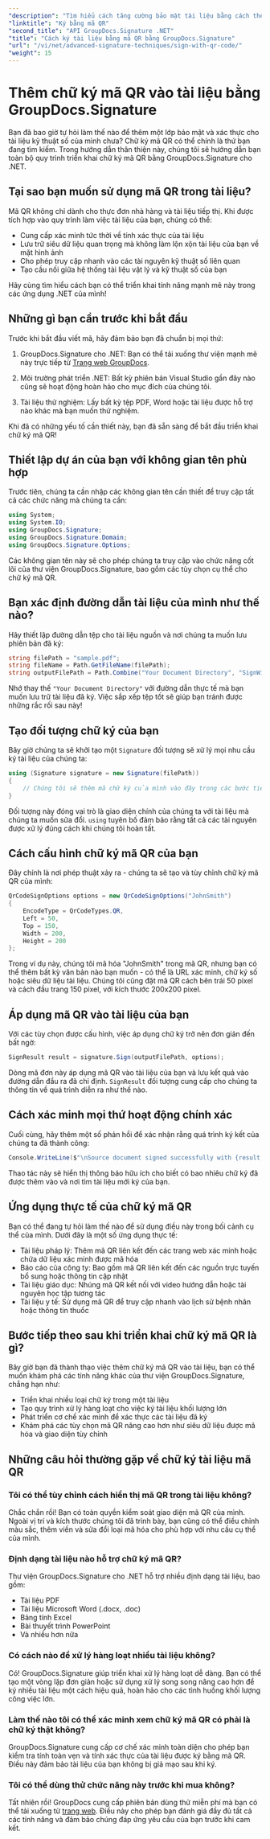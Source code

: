```yaml
---
"description": "Tìm hiểu cách tăng cường bảo mật tài liệu bằng cách thêm chữ ký mã QR với GroupDocs.Signature cho .NET. Triển khai đơn giản với các ví dụ mã đầy đủ."
"linktitle": "Ký bằng mã QR"
"second_title": "API GroupDocs.Signature .NET"
"title": "Cách ký tài liệu bằng mã QR bằng GroupDocs.Signature"
"url": "/vi/net/advanced-signature-techniques/sign-with-qr-code/"
"weight": 15
---
```


# Thêm chữ ký mã QR vào tài liệu bằng GroupDocs.Signature

Bạn đã bao giờ tự hỏi làm thế nào để thêm một lớp bảo mật và xác thực cho tài liệu kỹ thuật số của mình chưa? Chữ ký mã QR có thể chính là thứ bạn đang tìm kiếm. Trong hướng dẫn thân thiện này, chúng tôi sẽ hướng dẫn bạn toàn bộ quy trình triển khai chữ ký mã QR bằng GroupDocs.Signature cho .NET.

## Tại sao bạn muốn sử dụng mã QR trong tài liệu?

Mã QR không chỉ dành cho thực đơn nhà hàng và tài liệu tiếp thị. Khi được tích hợp vào quy trình làm việc tài liệu của bạn, chúng có thể:

- Cung cấp xác minh tức thời về tính xác thực của tài liệu
- Lưu trữ siêu dữ liệu quan trọng mà không làm lộn xộn tài liệu của bạn về mặt hình ảnh
- Cho phép truy cập nhanh vào các tài nguyên kỹ thuật số liên quan
- Tạo cầu nối giữa hệ thống tài liệu vật lý và kỹ thuật số của bạn

Hãy cùng tìm hiểu cách bạn có thể triển khai tính năng mạnh mẽ này trong các ứng dụng .NET của mình!

## Những gì bạn cần trước khi bắt đầu

Trước khi bắt đầu viết mã, hãy đảm bảo bạn đã chuẩn bị mọi thứ:

1. GroupDocs.Signature cho .NET: Bạn có thể tải xuống thư viện mạnh mẽ này trực tiếp từ [Trang web GroupDocs](https://releases.groupdocs.com/signature/net/).

2. Môi trường phát triển .NET: Bất kỳ phiên bản Visual Studio gần đây nào cũng sẽ hoạt động hoàn hảo cho mục đích của chúng tôi.

3. Tài liệu thử nghiệm: Lấy bất kỳ tệp PDF, Word hoặc tài liệu được hỗ trợ nào khác mà bạn muốn thử nghiệm.

Khi đã có những yếu tố cần thiết này, bạn đã sẵn sàng để bắt đầu triển khai chữ ký mã QR!

## Thiết lập dự án của bạn với không gian tên phù hợp

Trước tiên, chúng ta cần nhập các không gian tên cần thiết để truy cập tất cả các chức năng mà chúng ta cần:

```csharp
using System;
using System.IO;
using GroupDocs.Signature;
using GroupDocs.Signature.Domain;
using GroupDocs.Signature.Options;
```

Các không gian tên này sẽ cho phép chúng ta truy cập vào chức năng cốt lõi của thư viện GroupDocs.Signature, bao gồm các tùy chọn cụ thể cho chữ ký mã QR.

## Bạn xác định đường dẫn tài liệu của mình như thế nào?

Hãy thiết lập đường dẫn tệp cho tài liệu nguồn và nơi chúng ta muốn lưu phiên bản đã ký:

```csharp
string filePath = "sample.pdf";
string fileName = Path.GetFileName(filePath);
string outputFilePath = Path.Combine("Your Document Directory", "SignWithQRCode", fileName);
```

Nhớ thay thế `"Your Document Directory"` với đường dẫn thực tế mà bạn muốn lưu trữ tài liệu đã ký. Việc sắp xếp tệp tốt sẽ giúp bạn tránh được những rắc rối sau này!

## Tạo đối tượng chữ ký của bạn

Bây giờ chúng ta sẽ khởi tạo một `Signature` đối tượng sẽ xử lý mọi nhu cầu ký tài liệu của chúng ta:

```csharp
using (Signature signature = new Signature(filePath))
{
    // Chúng tôi sẽ thêm mã chữ ký của mình vào đây trong các bước tiếp theo
}
```

Đối tượng này đóng vai trò là giao diện chính của chúng ta với tài liệu mà chúng ta muốn sửa đổi. `using` tuyên bố đảm bảo rằng tất cả các tài nguyên được xử lý đúng cách khi chúng tôi hoàn tất.

## Cách cấu hình chữ ký mã QR của bạn

Đây chính là nơi phép thuật xảy ra - chúng ta sẽ tạo và tùy chỉnh chữ ký mã QR của mình:

```csharp
QrCodeSignOptions options = new QrCodeSignOptions("JohnSmith")
{
    EncodeType = QrCodeTypes.QR,
    Left = 50,
    Top = 150,
    Width = 200,
    Height = 200
};
```

Trong ví dụ này, chúng tôi mã hóa "JohnSmith" trong mã QR, nhưng bạn có thể thêm bất kỳ văn bản nào bạn muốn - có thể là URL xác minh, chữ ký số hoặc siêu dữ liệu tài liệu. Chúng tôi cũng đặt mã QR cách bên trái 50 pixel và cách đầu trang 150 pixel, với kích thước 200x200 pixel.

## Áp dụng mã QR vào tài liệu của bạn

Với các tùy chọn được cấu hình, việc áp dụng chữ ký trở nên đơn giản đến bất ngờ:

```csharp
SignResult result = signature.Sign(outputFilePath, options);
```

Dòng mã đơn này áp dụng mã QR vào tài liệu của bạn và lưu kết quả vào đường dẫn đầu ra đã chỉ định. `SignResult` đối tượng cung cấp cho chúng ta thông tin về quá trình diễn ra như thế nào.

## Cách xác minh mọi thứ hoạt động chính xác

Cuối cùng, hãy thêm một số phản hồi để xác nhận rằng quá trình ký kết của chúng ta đã thành công:

```csharp
Console.WriteLine($"\nSource document signed successfully with {result.Succeeded.Count} signature(s).\nFile saved at {outputFilePath}.");
```

Thao tác này sẽ hiển thị thông báo hữu ích cho biết có bao nhiêu chữ ký đã được thêm vào và nơi tìm tài liệu mới ký của bạn.

## Ứng dụng thực tế của chữ ký mã QR

Bạn có thể đang tự hỏi làm thế nào để sử dụng điều này trong bối cảnh cụ thể của mình. Dưới đây là một số ứng dụng thực tế:

- Tài liệu pháp lý: Thêm mã QR liên kết đến các trang web xác minh hoặc chứa dữ liệu xác minh được mã hóa
- Báo cáo của công ty: Bao gồm mã QR liên kết đến các nguồn trực tuyến bổ sung hoặc thông tin cập nhật
- Tài liệu giáo dục: Nhúng mã QR kết nối với video hướng dẫn hoặc tài nguyên học tập tương tác
- Tài liệu y tế: Sử dụng mã QR để truy cập nhanh vào lịch sử bệnh nhân hoặc thông tin thuốc

## Bước tiếp theo sau khi triển khai chữ ký mã QR là gì?

Bây giờ bạn đã thành thạo việc thêm chữ ký mã QR vào tài liệu, bạn có thể muốn khám phá các tính năng khác của thư viện GroupDocs.Signature, chẳng hạn như:

- Triển khai nhiều loại chữ ký trong một tài liệu
- Tạo quy trình xử lý hàng loạt cho việc ký tài liệu khối lượng lớn
- Phát triển cơ chế xác minh để xác thực các tài liệu đã ký
- Khám phá các tùy chọn mã QR nâng cao hơn như siêu dữ liệu được mã hóa và giao diện tùy chỉnh

## Những câu hỏi thường gặp về chữ ký tài liệu mã QR

### Tôi có thể tùy chỉnh cách hiển thị mã QR trong tài liệu không?

Chắc chắn rồi! Bạn có toàn quyền kiểm soát giao diện mã QR của mình. Ngoài vị trí và kích thước chúng tôi đã trình bày, bạn cũng có thể điều chỉnh màu sắc, thêm viền và sửa đổi loại mã hóa cho phù hợp với nhu cầu cụ thể của mình.

### Định dạng tài liệu nào hỗ trợ chữ ký mã QR?

Thư viện GroupDocs.Signature cho .NET hỗ trợ nhiều định dạng tài liệu, bao gồm:
- Tài liệu PDF
- Tài liệu Microsoft Word (.docx, .doc)
- Bảng tính Excel
- Bài thuyết trình PowerPoint
- Và nhiều hơn nữa

### Có cách nào để xử lý hàng loạt nhiều tài liệu không?

Có! GroupDocs.Signature giúp triển khai xử lý hàng loạt dễ dàng. Bạn có thể tạo một vòng lặp đơn giản hoặc sử dụng xử lý song song nâng cao hơn để ký nhiều tài liệu một cách hiệu quả, hoàn hảo cho các tình huống khối lượng công việc lớn.

### Làm thế nào tôi có thể xác minh xem chữ ký mã QR có phải là chữ ký thật không?

GroupDocs.Signature cung cấp cơ chế xác minh toàn diện cho phép bạn kiểm tra tính toàn vẹn và tính xác thực của tài liệu được ký bằng mã QR. Điều này đảm bảo tài liệu của bạn không bị giả mạo sau khi ký.

### Tôi có thể dùng thử chức năng này trước khi mua không?

Tất nhiên rồi! GroupDocs cung cấp phiên bản dùng thử miễn phí mà bạn có thể tải xuống từ [trang web](https://releases.groupdocs.com/). Điều này cho phép bạn đánh giá đầy đủ tất cả các tính năng và đảm bảo chúng đáp ứng yêu cầu của bạn trước khi cam kết.